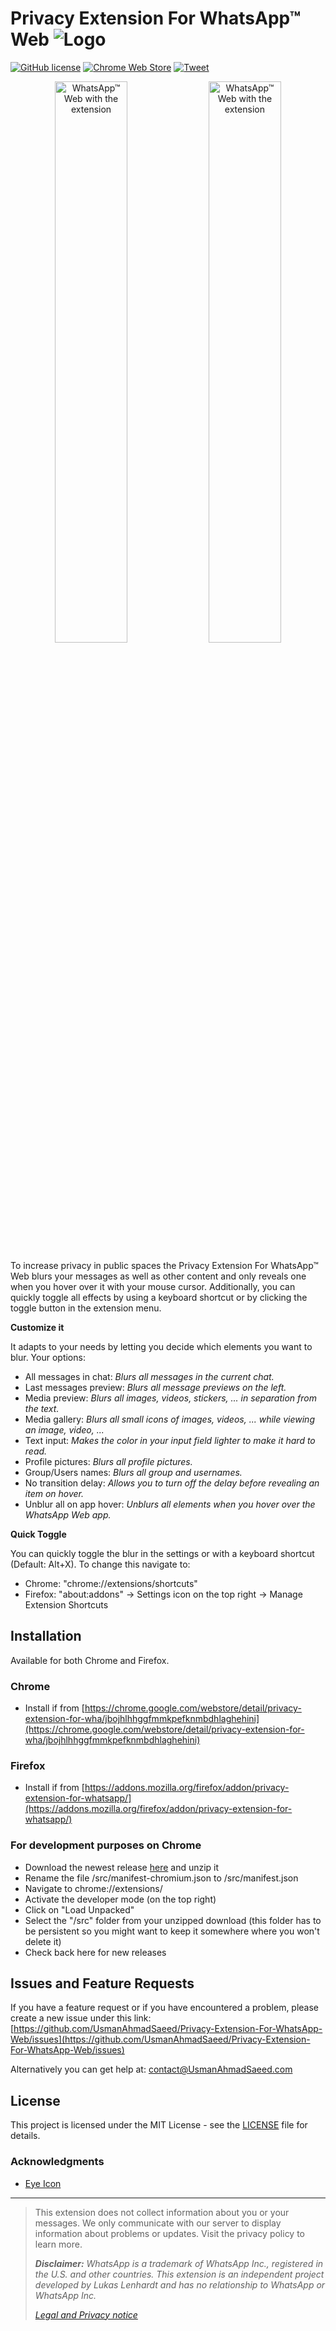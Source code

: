 # Privacy Extension For WhatsApp™ Web ![Logo](https://github.com/UsmanAhmadSaeed/Privacy-Extension-For-WhatsApp-Web/blob/master/src/images/icon32.png?raw=true)
[![GitHub license](https://img.shields.io/github/license/UsmanAhmadSaeed/Privacy-Extension-For-WhatsApp-Web.svg)](https://github.com/UsmanAhmadSaeed/Privacy-Extension-For-WhatsApp-Web/blob/master/LICENSE) [![Chrome Web Store](https://img.shields.io/chrome-web-store/users/jbojhlhhggfmmkpefknmbdhlaghehini.svg)](https://chrome.google.com/webstore/detail/privacy-extension-for-wha/jbojhlhhggfmmkpefknmbdhlaghehini) [![Tweet](https://img.shields.io/twitter/url/https/github.com/UsmanAhmadSaeed/Privacy-Extension-For-WhatsApp-Web.svg?style=social)](https://twitter.com/intent/tweet?text=&url=https%3A%2F%2Fgithub.com%2FUsmanAhmadSaeed%2FPrivacy-Extension-For-WhatsApp-Web)

<p align="center">
  <img width="48%" title="WhatsApp™ Web with the extension" alt="WhatsApp™ Web with the extension" src="https://github.com/UsmanAhmadSaeed/Privacy-Extension-For-WhatsApp-Web/blob/master/screenshots/PFWA_Header.png?raw=true">
  <img width="48%" title="WhatsApp™ Web with the extension" alt="WhatsApp™ Web with the extension" src="https://github.com/UsmanAhmadSaeed/Privacy-Extension-For-WhatsApp-Web/blob/master/screenshots/PFWA_Settings.png?raw=true">
</p>

To increase privacy in public spaces the Privacy Extension For WhatsApp™ Web blurs your messages as well as other content and only reveals one when you hover over it with your mouse cursor. Additionally, you can quickly toggle all effects by using a keyboard shortcut or by clicking the toggle button in the extension menu.

**Customize it**

It adapts to your needs by letting you decide which elements you want to blur. Your options:

- All messages in chat: *Blurs all messages in the current chat.*
- Last messages preview: *Blurs all message previews on the left.*
- Media preview: *Blurs all images, videos, stickers, ... in separation from the text.*
- Media gallery: *Blurs all small icons of images, videos, ... while viewing an image, video, ...*
- Text input: *Makes the color in your input field lighter to make it hard to read.*
- Profile pictures: *Blurs all profile pictures.*
- Group/Users names: *Blurs all group and usernames.*
- No transition delay: *Allows you to turn off the delay before revealing an item on hover.*
- Unblur all on app hover: *Unblurs all elements when you hover over the WhatsApp Web app.*

**Quick Toggle**

You can quickly toggle the blur in the settings or with a keyboard shortcut (Default: Alt+X).
To change this navigate to:
 - Chrome: "chrome://extensions/shortcuts"
 - Firefox: "about:addons" -> Settings icon on the top right -> Manage Extension Shortcuts

## Installation
Available for both Chrome and Firefox.

### Chrome
- Install if from [https://chrome.google.com/webstore/detail/privacy-extension-for-wha/jbojhlhhggfmmkpefknmbdhlaghehini](https://chrome.google.com/webstore/detail/privacy-extension-for-wha/jbojhlhhggfmmkpefknmbdhlaghehini)

### Firefox
- Install if from [https://addons.mozilla.org/firefox/addon/privacy-extension-for-whatsapp/](https://addons.mozilla.org/firefox/addon/privacy-extension-for-whatsapp/)

### For development purposes on Chrome
- Download the newest release [here](https://github.com/UsmanAhmadSaeed/Privacy-Extension-For-WhatsApp-Web/releases) and unzip it
- Rename the file /src/manifest-chromium.json to /src/manifest.json
- Navigate to chrome://extensions/
- Activate the developer mode (on the top right)
- Click on "Load Unpacked"
- Select the "/src" folder from your unzipped download (this folder has to be persistent so you might want to keep it somewhere where you won't delete it)
- Check back here for new releases

## Issues and Feature Requests
If you have a feature request or if you have encountered a problem, please create a new issue under this link: [https://github.com/UsmanAhmadSaeed/Privacy-Extension-For-WhatsApp-Web/issues](https://github.com/UsmanAhmadSaeed/Privacy-Extension-For-WhatsApp-Web/issues)

Alternatively you can get help at: contact@UsmanAhmadSaeed.com

## License
This project is licensed under the MIT License - see the [LICENSE](https://github.com/UsmanAhmadSaeed/Privacy-Extension-For-WhatsApp-Web/blob/master/LICENSE) file for details.

### Acknowledgments
- [Eye Icon](https://www.iconfinder.com/icons/1608687/eye_slash_icon)


---
> This extension does not collect information about you or your messages. We only communicate with our server to display information about problems or updates. Visit the privacy policy to learn more.
>
> ***Disclaimer:*** *WhatsApp is a trademark of WhatsApp Inc., registered in the U.S. and other countries. This extension is an independent project developed by Lukas Lenhardt and has no relationship to WhatsApp or WhatsApp Inc.*
>
> [*Legal and Privacy notice*](https://UsmanAhmadSaeed.com/legal)
